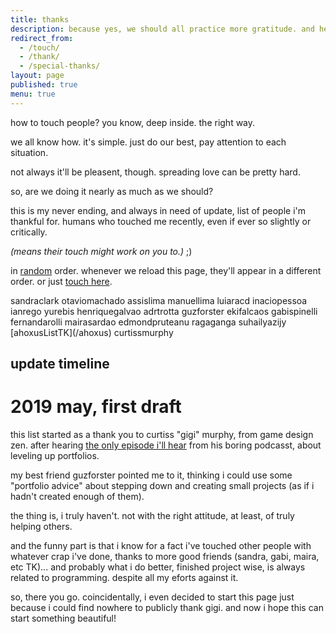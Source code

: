```yaml
---
title: thanks
description: because yes, we should all practice more gratitude. and help each other.
redirect_from:
  - /touch/
  - /thank/
  - /special-thanks/
layout: page
published: true
menu: true
---
```


how to touch people? you know, deep inside. the right way.

we all know how. it's simple. just do our best, pay attention to each situation.

not always it'll be pleasent, though. spreading love can be pretty hard.

so, are we doing it nearly as much as we should?

this is my never ending, and always in need of update, list of people i'm thankful for. humans who touched me recently, even if ever so slightly or critically.

_(means their touch might work on you to.)_ ;)

in [random](/random) order. whenever we reload this page, they'll appear in a different order. or just <a href="javascript:shuffle()">touch here</a>.

<span id="random">
sandraclark
otaviomachado
assislima
manuellima
luiaracd
inaciopessoa
ianrego
yurebis
henriquegalvao
adrtrotta
guzforster
ekifalcaos
gabispinelli
fernandarolli
mairasardao
edmondpruteanu
ragaganga
suhailyazijy
[ahoxusListTK](/ahoxus)
curtissmurphy
</span>

<script>
var list, arr // for poor debugging
shuffle()

function shuffle() {
  list = document.getElementById('random')
  arr = list.innerHTML.split('\n')
  shuffleArray(arr)
  list.innerHTML = arr.join('\n')
}

// from https://stackoverflow.com/a/12646864/274502 how-to-randomize-shuffle-a-javascript-array
function shuffleArray(array) {
    for (let i = array.length - 1; i > 0; i--) {
        const j = Math.floor(Math.random() * (i + 1));
        [array[i], array[j]] = [array[j], array[i]];
    }
}
</script>

## update timeline

# 2019 may, first draft

this list started as a thank you to curtiss "gigi" murphy, from game design zen. after hearing [the only episode i'll hear](http://www.goodgamesbydesign.com/2015/08/003-level-up-portfolios-finishing-and-next-steps/) from his boring podcasst, about leveling up portfolios.

my best friend guzforster pointed me to it, thinking i could use some "portfolio advice" about stepping down and creating small projects (as if i hadn't created enough of them).

the thing is, i truly haven't. not with the right attitude, at least, of truly helping others.

and the funny part is that i know for a fact i've touched other people with whatever crap i've done, thanks to more good friends (sandra, gabi, maira, etc TK)... and probably what i do better, finished project wise, is always related to programming. despite all my eforts against it.

so, there you go. coincidentally, i even decided to start this page just because i could find nowhere to publicly thank gigi. and now i hope this can start something beautiful!
